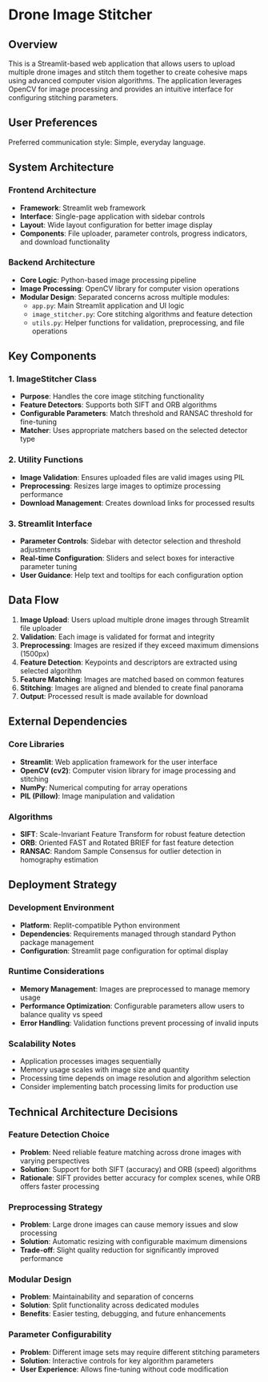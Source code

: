 # Drone Image Stitcher

## Overview

This is a Streamlit-based web application that allows users to upload multiple drone images and stitch them together to create cohesive maps using advanced computer vision algorithms. The application leverages OpenCV for image processing and provides an intuitive interface for configuring stitching parameters.

## User Preferences

Preferred communication style: Simple, everyday language.

## System Architecture

### Frontend Architecture
- **Framework**: Streamlit web framework
- **Interface**: Single-page application with sidebar controls
- **Layout**: Wide layout configuration for better image display
- **Components**: File uploader, parameter controls, progress indicators, and download functionality

### Backend Architecture
- **Core Logic**: Python-based image processing pipeline
- **Image Processing**: OpenCV library for computer vision operations
- **Modular Design**: Separated concerns across multiple modules:
  - `app.py`: Main Streamlit application and UI logic
  - `image_stitcher.py`: Core stitching algorithms and feature detection
  - `utils.py`: Helper functions for validation, preprocessing, and file operations

## Key Components

### 1. ImageStitcher Class
- **Purpose**: Handles the core image stitching functionality
- **Feature Detectors**: Supports both SIFT and ORB algorithms
- **Configurable Parameters**: Match threshold and RANSAC threshold for fine-tuning
- **Matcher**: Uses appropriate matchers based on the selected detector type

### 2. Utility Functions
- **Image Validation**: Ensures uploaded files are valid images using PIL
- **Preprocessing**: Resizes large images to optimize processing performance
- **Download Management**: Creates download links for processed results

### 3. Streamlit Interface
- **Parameter Controls**: Sidebar with detector selection and threshold adjustments
- **Real-time Configuration**: Sliders and select boxes for interactive parameter tuning
- **User Guidance**: Help text and tooltips for each configuration option

## Data Flow

1. **Image Upload**: Users upload multiple drone images through Streamlit file uploader
2. **Validation**: Each image is validated for format and integrity
3. **Preprocessing**: Images are resized if they exceed maximum dimensions (1500px)
4. **Feature Detection**: Keypoints and descriptors are extracted using selected algorithm
5. **Feature Matching**: Images are matched based on common features
6. **Stitching**: Images are aligned and blended to create final panorama
7. **Output**: Processed result is made available for download

## External Dependencies

### Core Libraries
- **Streamlit**: Web application framework for the user interface
- **OpenCV (cv2)**: Computer vision library for image processing and stitching
- **NumPy**: Numerical computing for array operations
- **PIL (Pillow)**: Image manipulation and validation

### Algorithms
- **SIFT**: Scale-Invariant Feature Transform for robust feature detection
- **ORB**: Oriented FAST and Rotated BRIEF for fast feature detection
- **RANSAC**: Random Sample Consensus for outlier detection in homography estimation

## Deployment Strategy

### Development Environment
- **Platform**: Replit-compatible Python environment
- **Dependencies**: Requirements managed through standard Python package management
- **Configuration**: Streamlit page configuration for optimal display

### Runtime Considerations
- **Memory Management**: Images are preprocessed to manage memory usage
- **Performance Optimization**: Configurable parameters allow users to balance quality vs speed
- **Error Handling**: Validation functions prevent processing of invalid inputs

### Scalability Notes
- Application processes images sequentially
- Memory usage scales with image size and quantity
- Processing time depends on image resolution and algorithm selection
- Consider implementing batch processing limits for production use

## Technical Architecture Decisions

### Feature Detection Choice
- **Problem**: Need reliable feature matching across drone images with varying perspectives
- **Solution**: Support for both SIFT (accuracy) and ORB (speed) algorithms
- **Rationale**: SIFT provides better accuracy for complex scenes, while ORB offers faster processing

### Preprocessing Strategy
- **Problem**: Large drone images can cause memory issues and slow processing
- **Solution**: Automatic resizing with configurable maximum dimensions
- **Trade-off**: Slight quality reduction for significantly improved performance

### Modular Design
- **Problem**: Maintainability and separation of concerns
- **Solution**: Split functionality across dedicated modules
- **Benefits**: Easier testing, debugging, and future enhancements

### Parameter Configurability
- **Problem**: Different image sets may require different stitching parameters
- **Solution**: Interactive controls for key algorithm parameters
- **User Experience**: Allows fine-tuning without code modification